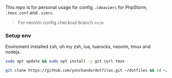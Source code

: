 This repo is for personal usage for config `.ideavimrc` for PhpStorm, `.tmux.conf` and `.vimrc`.

> For neovim config checkout branch `nvim`

### Setup env

Enviroment installed zsh, oh my zsh, lua, luarocks, neovim, tmux and nodejs.

```bash
sudo apt update && sudo apt install -y git curl tmux

git clone https://github.com/yonchando/dotfiles.git ~/dotfiles && cd ~/dotfiles && ./setup-env.sh

```
